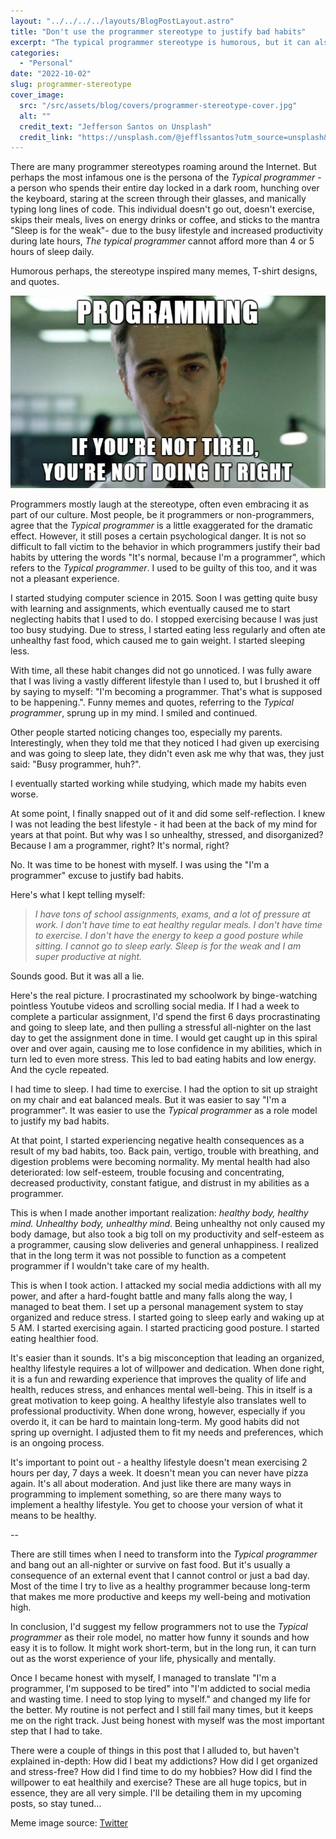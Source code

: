 ```yaml
---
layout: "../../../../layouts/BlogPostLayout.astro"
title: "Don't use the programmer stereotype to justify bad habits"
excerpt: "The typical programmer stereotype is humorous, but it can also be used as a justification for bad habits. In my case, this sprung out of control until I could no longer take it and became honest with myself. The blog post details the beginning of my ongoing journey from a typical programmer to a healthy, productive programmer."
categories:
  - "Personal"
date: "2022-10-02"
slug: programmer-stereotype
cover_image:
  src: "/src/assets/blog/covers/programmer-stereotype-cover.jpg"
  alt: ""
  credit_text: "Jefferson Santos on Unsplash"
  credit_link: "https://unsplash.com/@jefflssantos?utm_source=unsplash&utm_medium=referral&utm_content=creditCopyText"
---
```


There are many programmer stereotypes roaming around the Internet. But perhaps the most infamous one is the persona of the _Typical programmer_ - a person who spends their entire day locked in a dark room, hunching over the keyboard, staring at the screen through their glasses, and manically typing long lines of code. This individual doesn't go out, doesn't exercise, skips their meals, lives on energy drinks or coffee, and sticks to the mantra "Sleep is for the weak"- due to the busy lifestyle and increased productivity during late hours, _The typical programmer_ cannot afford more than 4 or 5 hours of sleep daily.

Humorous perhaps, the stereotype inspired many memes, T-shirt designs, and quotes.

![The programmer stereotype meme](/src/assets/blog/images/programmer-stereotype/programmer-stereotype.png)

Programmers mostly laugh at the stereotype, often even embracing it as part of our
culture. Most people, be it programmers or non-programmers, agree that the _Typical
programmer_ is a little exaggerated for the dramatic effect. However, it still poses
a certain psychological danger. It is not so difficult to fall victim to the behavior
in which programmers justify their bad habits by uttering the words "It's normal,
because I'm a programmer", which refers to the _Typical programmer_. I used to be
guilty of this too, and it was not a pleasant experience.

I started studying computer science in 2015. Soon I was getting quite busy with learning and assignments, which eventually caused me to start neglecting habits that I used to do. I stopped exercising because I was just too busy studying. Due to stress, I started eating less regularly and often ate unhealthy fast food, which caused me to gain weight. I started sleeping less.

With time, all these habit changes did not go unnoticed. I was fully aware that I was living a vastly different lifestyle than I used to, but I brushed it off by saying to myself: "I'm becoming a programmer. That's what is supposed to be happening.". Funny memes and quotes, referring to the _Typical programmer_, sprung up in my mind. I smiled and continued.

Other people started noticing changes too, especially my parents. Interestingly, when they told me that they noticed I had given up exercising and was going to sleep late, they didn't even ask me why that was, they just said: "Busy programmer, huh?".

I eventually started working while studying, which made my habits even worse.

At some point, I finally snapped out of it and did some self-reflection. I knew I was not leading the best lifestyle - it had been at the back of my mind for years at that point. But why was I so unhealthy, stressed, and disorganized? Because I am a programmer, right? It's normal, right?

No. It was time to be honest with myself. I was using the "I'm a programmer" excuse to justify bad habits.

Here's what I kept telling myself:

> _I have tons of school assignments, exams, and a lot of pressure at work. I don't have time to eat healthy regular meals. I don't have time to exercise. I don't have the energy to keep a good posture while sitting. I cannot go to sleep early. Sleep is for the weak and I am super productive at night._

Sounds good. But it was all a lie.

Here's the real picture. I procrastinated my schoolwork by binge-watching pointless Youtube videos and scrolling social media. If I had a week to complete a particular assignment, I'd spend the first 6 days procrastinating and going to sleep late, and then pulling a stressful all-nighter on the last day to get the assignment done in time. I would get caught up in this spiral over and over again, causing me to lose confidence in my abilities, which in turn led to even more stress. This led to bad eating habits and low energy. And the cycle repeated.

I had time to sleep. I had time to exercise. I had the option to sit up straight on my chair and eat balanced meals. But it was easier to say "I'm a programmer". It was easier to use the _Typical programmer_ as a role model to justify my bad habits.

At that point, I started experiencing negative health consequences as a result of my bad habits, too. Back pain, vertigo, trouble with breathing, and digestion problems were becoming normality. My mental health had also deteriorated: low self-esteem, trouble focusing and concentrating, decreased productivity, constant fatigue, and distrust in my abilities as a programmer.

This is when I made another important realization: _healthy body, healthy mind. Unhealthy body, unhealthy mind_. Being unhealthy not only caused my body damage, but also took a big toll on my productivity and self-esteem as a programmer, causing slow deliveries and general unhappiness. I realized that in the long term it was not possible to function as a competent programmer if I wouldn't take care of my health.

This is when I took action. I attacked my social media addictions with all my power, and after a hard-fought battle and many falls along the way, I managed to beat them. I set up a personal management system to stay organized and reduce stress. I started going to sleep early and waking up at 5 AM. I started exercising again. I started practicing good posture. I started eating healthier food.

It's easier than it sounds. It's a big misconception that leading an organized, healthy lifestyle requires a lot of willpower and dedication. When done right, it is a fun and rewarding experience that improves the quality of life and health, reduces stress, and enhances mental well-being. This in itself is a great motivation to keep going. A healthy lifestyle also translates well to professional productivity. When done wrong, however, especially if you overdo it, it can be hard to maintain long-term. My good habits did not spring up overnight. I adjusted them to fit my needs and preferences, which is an ongoing process.

It's important to point out - a healthy lifestyle doesn't mean exercising 2 hours per day, 7 days a week. It doesn't mean you can never have pizza again. It's all about moderation. And just like there are many ways in programming to implement something, so are there many ways to implement a healthy lifestyle. You get to choose your version of what it means to be healthy.

--

There are still times when I need to transform into the _Typical programmer_ and bang out an all-nighter or survive on fast food. But it's usually a consequence of an external event that I cannot control or just a bad day. Most of the time I try to live as a healthy programmer because long-term that makes me more productive and keeps my well-being and motivation high.

In conclusion, I'd suggest my fellow programmers not to use the _Typical programmer_ as their role model, no matter how funny it sounds and how easy it is to follow. It might work short-term, but in the long run, it can turn out as the worst experience of your life, physically and mentally.

Once I became honest with myself, I managed to translate "I'm a programmer, I'm supposed to be tired" into "I'm addicted to social media and wasting time. I need to stop lying to myself." and changed my life for the better. My routine is not perfect and I still fail many times, but it keeps me on the right track. Just being honest with myself was the most important step that I had to take.

There were a couple of things in this post that I alluded to, but haven't explained in-depth: How did I beat my addictions? How did I get organized and stress-free? How did I find time to do my hobbies? How did I find the willpower to eat healthily and exercise? These are all huge topics, but in essence, they are all very simple. I'll be detailing them in my upcoming posts, so stay tuned...

Meme image source: [Twitter](https://twitter.com/sekolahkoding/status/681242501693464576?lang=cs)
